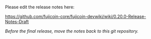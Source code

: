 Please edit the release notes here:

https://github.com/fujicoin-core/fujicoin-devwiki/wiki/0.20.0-Release-Notes-Draft

*Before the final release, move the notes back to this git repository.*
